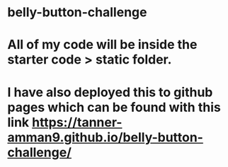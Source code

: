 # belly-button-challenge
# All of my code will be inside the starter code > static folder. 
# I have also deployed this to github pages which can be found with this link https://tanner-amman9.github.io/belly-button-challenge/
